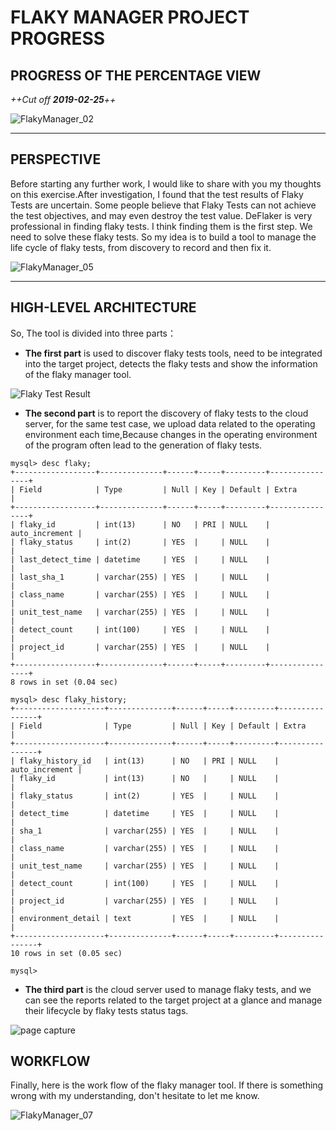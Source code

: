 # FLAKY MANAGER PROJECT PROGRESS

## **PROGRESS OF THE PERCENTAGE VIEW**

_++Cut off **2019-02-25**++_

![FlakyManager_02](../../../../FlakyManager_02.jpg)

* * *

## **PERSPECTIVE**

Before starting any further work, I would like to share with you my thoughts on this exercise.After investigation, I found that the test results of Flaky Tests are uncertain. Some people believe that Flaky Tests can not achieve the test objectives, and may even destroy the test value. DeFlaker is very professional in finding flaky tests. I think finding them is the first step. We need to solve these flaky tests. So my idea is to build a tool to manage the life cycle of flaky tests, from discovery to record and then fix it.

![FlakyManager_05](FlakyManager_05.jpg)

****

## **HIGH-LEVEL ARCHITECTURE**

So, The tool is divided into three parts：

- **The first part** is used to discover flaky tests tools, need to be integrated into the target project, detects the flaky tests and show the information of the flaky manager tool.

![Flaky Test Result](Flaky%20Test%20Result.jpg)

- **The second part** is to report the discovery of flaky tests to the cloud server, for the same test case, we upload data related to the operating environment each time,Because changes in the operating environment of the program often lead to the generation of flaky tests.

```
mysql> desc flaky;
+------------------+--------------+------+-----+---------+----------------+
| Field            | Type         | Null | Key | Default | Extra          |
+------------------+--------------+------+-----+---------+----------------+
| flaky_id         | int(13)      | NO   | PRI | NULL    | auto_increment |
| flaky_status     | int(2)       | YES  |     | NULL    |                |
| last_detect_time | datetime     | YES  |     | NULL    |                |
| last_sha_1       | varchar(255) | YES  |     | NULL    |                |
| class_name       | varchar(255) | YES  |     | NULL    |                |
| unit_test_name   | varchar(255) | YES  |     | NULL    |                |
| detect_count     | int(100)     | YES  |     | NULL    |                |
| project_id       | varchar(255) | YES  |     | NULL    |                |
+------------------+--------------+------+-----+---------+----------------+
8 rows in set (0.04 sec)

mysql> desc flaky_history;
+--------------------+--------------+------+-----+---------+----------------+
| Field              | Type         | Null | Key | Default | Extra          |
+--------------------+--------------+------+-----+---------+----------------+
| flaky_history_id   | int(13)      | NO   | PRI | NULL    | auto_increment |
| flaky_id           | int(13)      | NO   |     | NULL    |                |
| flaky_status       | int(2)       | YES  |     | NULL    |                |
| detect_time        | datetime     | YES  |     | NULL    |                |
| sha_1              | varchar(255) | YES  |     | NULL    |                |
| class_name         | varchar(255) | YES  |     | NULL    |                |
| unit_test_name     | varchar(255) | YES  |     | NULL    |                |
| detect_count       | int(100)     | YES  |     | NULL    |                |
| project_id         | varchar(255) | YES  |     | NULL    |                |
| environment_detail | text         | YES  |     | NULL    |                |
+--------------------+--------------+------+-----+---------+----------------+
10 rows in set (0.05 sec)

mysql> 
```

- **The third part** is the cloud server used to manage flaky tests, and we can see the reports related to the target project at a glance and manage their lifecycle by flaky tests status tags.

![page capture](page%20capture.png)

## **WORKFLOW**

Finally, here is the work flow of the flaky manager tool. If there is something wrong with my understanding, don't hesitate to let me know.

![FlakyManager_07](FlakyManager_07.jpg)


